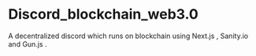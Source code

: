 # Discord_blockchain_web3.0
A decentralized discord which runs on blockchain using Next.js , Sanity.io and Gun.js .
